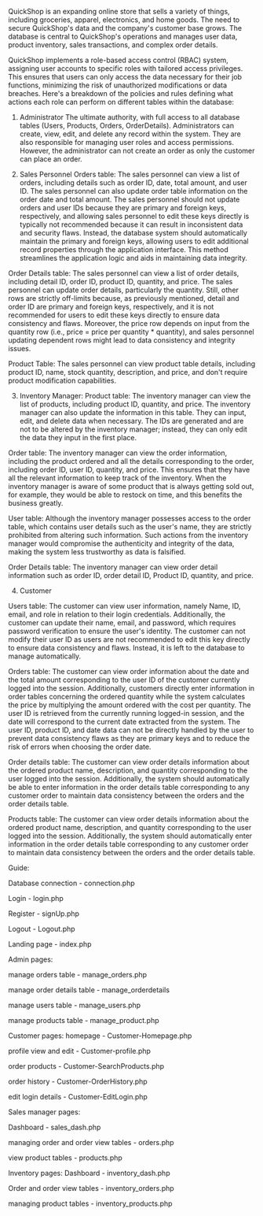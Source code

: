 QuickShop is an expanding online store that sells a variety of things, including groceries, apparel, electronics, and home goods. The need to secure QuickShop's data and the company's customer
base grows. The database is central to QuickShop's operations and manages user data, product inventory, sales transactions, and complex order details.

QuickShop implements a role-based access control (RBAC) system, assigning user accounts to specific roles with tailored access privileges. This ensures that users can only access the data necessary for 
their job functions, minimizing the risk of unauthorized modifications or data breaches. Here's a breakdown of the policies and rules defining what actions each role can perform on different tables within 
the database:

1. Administrator
The ultimate authority, with full access to all database tables (Users, Products, Orders, OrderDetails). Administrators can create, view, edit, and delete any record within the system. They are also
responsible for managing user roles and access permissions. However, the administrator can not create an order as only the customer can place an order.

2. Sales Personnel
Orders table: The sales personnel can view a list of orders, including details such as order ID, date, total amount, and user ID. The sales personnel can also update order table information on the order
date and total amount. The sales personnel should not update orders and user IDs because they are primary and foreign keys, respectively, and allowing sales personnel to edit these keys directly is
typically not recommended because it can result in inconsistent data and security flaws. Instead, the database system should automatically maintain the primary and foreign keys, allowing users to edit
additional record properties through the application interface. This method streamlines the application logic and aids in maintaining data integrity.

Order Details table: The sales personnel can view a list of order details, including detail ID, order ID, product ID, quantity, and price. The sales personnel can update order details, particularly the 
quantity. Still, other rows are strictly off-limits because, as previously mentioned, detail and order ID are primary and foreign keys, respectively, and it is not recommended for users to edit these keys 
directly to ensure data consistency and flaws. Moreover, the price row depends on input from the quantity row (i.e., price = price per quantity * quantity), and sales personnel updating dependent rows 
might lead to data consistency and integrity issues.

Product Table: The sales personnel can view product table details, including product ID, name, stock quantity, description, and price, and don't require product modification capabilities.

3. Inventory Manager:
Product table: The inventory manager can view the list of products, including product ID, quantity, and price. The inventory manager can also update the information in this table. They can input,
edit, and delete data when necessary. The IDs are generated and are not to be altered by the inventory manager; instead, they can only edit the data they input in the first place.

Order table: The inventory manager can view the order information, including the product ordered and all the details corresponding to the order, including order ID, user ID, quantity, and price. 
This ensures that they have all the relevant information to keep track of the inventory. When the inventory manager is aware of some product that is always getting sold out, for example, they would be able
to restock on time, and this benefits the business greatly.

User table: Although the inventory manager possesses access to the order table, which contains user details such as the user's name, they are strictly prohibited from altering such information. Such 
actions from the inventory manager would compromise the authenticity and integrity of the data, making the system less trustworthy as data is falsified.

Order Details table: The inventory manager can view order detail information such as order ID, order detail ID, Product ID, quantity, and price.

4. Customer

Users table: The customer can view user information, namely Name, ID, email, and role in relation to their login credentials. Additionally, the customer can update their name, email, and password, which 
requires password verification to ensure the user's identity. The customer can not modify their user ID as users are not recommended to edit this key directly to ensure data consistency and flaws. Instead,
it is left to the database to manage automatically.

Orders table: The customer can view order information about the date and the total amount corresponding to the user ID of the customer currently logged into the session. Additionally, customers directly 
enter information in order tables concerning the ordered quantity while the system calculates the price by multiplying the amount ordered with the cost per quantity. The user ID is retrieved from the 
currently running logged-in session, and the date will correspond to the current date extracted from the system. The user ID, product ID, and date data can not be directly handled by the user to prevent 
data consistency flaws as they are primary keys and to reduce the risk of errors when choosing the order date.

Order details table: The customer can view order details information about the ordered product name, description, and quantity corresponding to the user logged into the session. Additionally, the system 
should automatically be able to enter information in the order details table corresponding to any customer order to maintain data consistency between the orders and the order details table.

Products table: The customer can view order details information about the ordered product name, description, and quantity corresponding to the user logged into the session. Additionally, the system should 
automatically enter information in the order details table corresponding to any customer order to maintain data consistency between the orders and the order details table.

Guide:

Database connection - connection.php

Login - login.php

Register - signUp.php

Logout - Logout.php

Landing page - index.php 

Admin pages:

manage orders table - manage_orders.php

manage order details table - manage_orderdetails

manage users table - manage_users.php

manage products table - manage_product.php

Customer pages:
homepage - Customer-Homepage.php

profile view and edit - Customer-profile.php

order products - Customer-SearchProducts.php

order history - Customer-OrderHistory.php

edit login details - Customer-EditLogin.php

Sales manager pages:

Dashboard - sales_dash.php

managing order and order view tables - orders.php

view product tables - products.php

Inventory pages:
Dashboard - inventory_dash.php

Order and order view tables - inventory_orders.php

managing product tables - inventory_products.php
